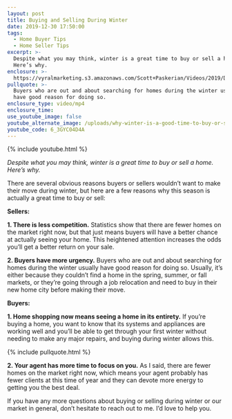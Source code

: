```yaml
---
layout: post
title: Buying and Selling During Winter
date: 2019-12-30 17:50:00
tags:
  - Home Buyer Tips
  - Home Seller Tips
excerpt: >-
  Despite what you may think, winter is a great time to buy or sell a home.
  Here’s why.
enclosure: >-
  https://vyralmarketing.s3.amazonaws.com/Scott+Paskerian/Videos/2019/December/Buying+and+Selling+During+Winter.mp4
pullquote: >-
  Buyers who are out and about searching for homes during the winter usually
  have good reason for doing so.
enclosure_type: video/mp4
enclosure_time:
use_youtube_image: false
youtube_alternate_image: /uploads/why-winter-is-a-good-time-to-buy-or-sell--youtube.jpg
youtube_code: 6_3GYC04D4A
---
```


{% include youtube.html %}

*Despite what you may think, winter is a great time to buy or sell a home. Here’s why.*

There are several obvious reasons buyers or sellers wouldn’t want to make their move during winter, but here are a few reasons why this season is actually a great time to buy or sell:

**Sellers:**

**1\. There is less competition.** Statistics show that there are fewer homes on the market right now, but that just means buyers will have a better chance at actually seeing your home. This heightened attention increases the odds you’ll get a better return on your sale.&nbsp;

**2\. Buyers have more urgency.** Buyers who are out and about searching for homes during the winter usually have good reason for doing so. Usually, it’s either because they couldn’t find a home in the spring, summer, or fall markets, or they’re going through a job relocation and need to buy in their new home city before making their move.&nbsp;

**Buyers:**

**1\. Home shopping now means seeing a home in its entirety.** If you’re buying a home, you want to know that its systems and appliances are working well and you’ll be able to get through your first winter without needing to make any major repairs, and buying during winter allows this.

{% include pullquote.html %}

**2\. Your agent has more time to focus on you.** As I said, there are fewer homes on the market right now, which means your agent probably has fewer clients at this time of year and they can devote more energy to getting you the best deal.&nbsp;

If you have any more questions about buying or selling during winter or our market in general, don’t hesitate to reach out to me. I’d love to help you.